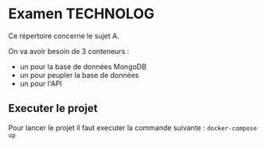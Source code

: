 # Examen TECHNOLOG

Ce répertoire concerne le sujet A.

On va avoir besoin de 3 conteneurs :
* un pour la base de données MongoDB
* un pour peupler la base de données
* un pour l'API

## Executer le projet

Pour lancer le projet il faut executer la commande suivante :
`` docker-compose up ``